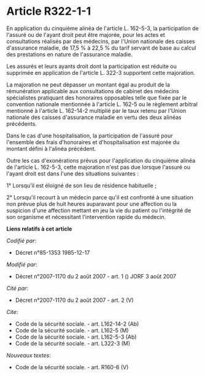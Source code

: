 # Article R322-1-1

En application du cinquième alinéa de l'article L. 162-5-3, la participation de l'assuré ou de l'ayant droit peut être
majorée, pour les actes et consultations réalisés par des médecins, par l'Union nationale des caisses d'assurance maladie, de
17,5 % à 22,5 % du tarif servant de base au calcul des prestations en nature de l'assurance maladie.

Les assurés et leurs ayants droit dont la participation est réduite ou supprimée en application de l'article L. 322-3
supportent cette majoration.

La majoration ne peut dépasser un montant égal au produit de la rémunération applicable aux consultations de cabinet des
médecins spécialistes pratiquant des honoraires opposables telle que fixée par le convention nationale mentionnée à l'article
L. 162-5 ou le règlement arbitral mentionné à l'article L. 162-14-2 multiplié par le taux retenu par l'Union nationale des
caisses d'assurance maladie en vertu des deux alinéas précédents.

Dans le cas d'une hospitalisation, la participation de l'assuré pour l'ensemble des frais d'honoraires et d'hospitalisation
est majorée du montant défini à l'alinéa précédent.

Outre les cas d'exonérations prévus pour l'application du cinquième alinéa de l'article L. 162-5-3, cette majoration n'est
pas due lorsque l'assuré ou l'ayant droit est dans l'une des situations suivantes :

1° Lorsqu'il est éloigné de son lieu de résidence habituelle ;

2° Lorsqu'il recourt à un médecin parce qu'il est confronté à une situation non prévue plus de huit heures auparavant pour
une affection ou la suspicion d'une affection mettant en jeu la vie du patient ou l'intégrité de son organisme et nécessitant
l'intervention rapide du médecin.

**Liens relatifs à cet article**

_Codifié par_:

  - Décret n°85-1353 1985-12-17

_Modifié par_:

  - Décret n°2007-1170 du 2 août 2007 - art. 1 () JORF 3 août 2007

_Cité par_:

  - Décret n°2007-1170 du 2 août 2007 - art. 2 (V)

_Cite_:

  - Code de la sécurité sociale. - art. L162-14-2 (Ab)
  - Code de la sécurité sociale. - art. L162-5 (M)
  - Code de la sécurité sociale. - art. L162-5-3 (Ab)
  - Code de la sécurité sociale. - art. L322-3 (M)

_Nouveaux textes_:

  - Code de la sécurité sociale. - art. R160-6 (V)
